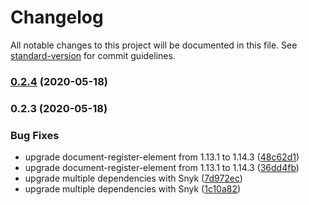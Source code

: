 # Changelog

All notable changes to this project will be documented in this file. See [standard-version](https://github.com/conventional-changelog/standard-version) for commit guidelines.

### [0.2.4](https://github.com/gerdesque/demokratieerleben2020/compare/v0.2.3...v0.2.4) (2020-05-18)

### 0.2.3 (2020-05-18)


### Bug Fixes

* upgrade document-register-element from 1.13.1 to 1.14.3 ([48c62d1](https://github.com/gerdesque/demokratieerleben2020/commit/48c62d1e94a3161245815984691247b12405b35c))
* upgrade document-register-element from 1.13.1 to 1.14.3 ([36dd4fb](https://github.com/gerdesque/demokratieerleben2020/commit/36dd4fb17653b1f44059a4190dfb11f088c60614))
* upgrade multiple dependencies with Snyk ([7d972ec](https://github.com/gerdesque/demokratieerleben2020/commit/7d972ecb358cdb8096267e386e2c12f0f19e36a4))
* upgrade multiple dependencies with Snyk ([1c10a82](https://github.com/gerdesque/demokratieerleben2020/commit/1c10a828b51f3dac1836276c15708b7c898daacd))

